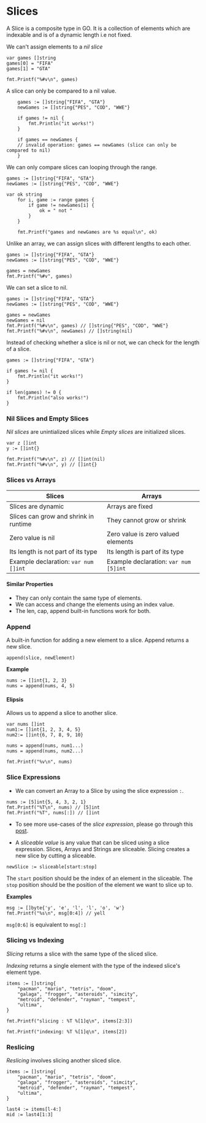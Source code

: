 # Slices

A Slice is a composite type in GO. It is a collection of elements which are indexable and is of a dynamic length i.e not fixed.

We can't assign elements to a _nil slice_

```
var games []string
games[0] = "FIFA"
games[1] = "GTA"

fmt.Printf("%#v\n", games)
```

A slice can only be compared to a nil value.

```
    games := []string{"FIFA", "GTA"}
    newGames := []string{"PES", "COD", "WWE"}

    if games != nil {
        fmt.Println("it works!")
    }

    if games == newGames {
    // invalid operation: games == newGames (slice can only be compared to nil)
    }
```

We can only compare slices can looping through the range.

```
games := []string{"FIFA", "GTA"}
newGames := []string{"PES", "COD", "WWE"}

var ok string
	for i, game := range games {
		if game != newGames[i] {
			ok = " not "
		}
	}

	fmt.Printf("games and newGames are %s equal\n", ok)
```

Unlike an array, we can assign slices with different lengths to each other.

```
games := []string{"FIFA", "GTA"}
newGames := []string{"PES", "COD", "WWE"}

games = newGames
fmt.Printf("%#v", games)
```

We can set a slice to nil.

```
games := []string{"FIFA", "GTA"}
newGames := []string{"PES", "COD", "WWE"}

games = newGames
newGames = nil
fmt.Printf("%#v\n", games) // []string{"PES", "COD", "WWE"}
fmt.Printf("%#v\n", newGames) // []string(nil)
```

Instead of checking whether a slice is nil or not, we can check for the length of a slice.

```
games := []string{"FIFA", "GTA"}

if games != nil {
    fmt.Println("it works!")
}

if len(games) != 0 {
    fmt.Println("also works!")
}
```

### Nil Slices and Empty Slices

_Nil slices_ are unintialized slices while _Empty slices_ are initialized slices.

```
var z []int
y := []int{}

fmt.Printf("%#v\n", z) // []int(nil)
fmt.Printf("%#v\n", y) // []int{}
```

### Slices vs Arrays

| Slices                                | Arrays                                |
| ------------------------------------- | ------------------------------------- |
| Slices are dynamic                    | Arrays are fixed                      |
| Slices can grow and shrink in runtime | They cannot grow or shrink            |
| Zero value is nil                     | Zero value is zero valued elements    |
| Its length is not part of its type    | Its length is part of its type        |
| Example declaration: `var num []int`  | Example declaration: `var num [5]int` |

#### Similar Properties

- They can only contain the same type of elements.
- We can access and change the elements using an index value.
- The len, cap, append built-in functions work for both.

### Append

A built-in function for adding a new element to a slice. Append returns a new slice.

```
append(slice, newElement)
```

**Example**

```
nums := []int{1, 2, 3}
nums = append(nums, 4, 5)
```

#### Elipsis

Allows us to append a slice to another slice.

```
var nums []int
num1:= []int{1, 2, 3, 4, 5}
num2:= []int{6, 7, 8, 9, 10}

nums = append(nums, num1...)
nums = append(nums, num2...)

fmt.Printf("%v\n", nums)
```

### Slice Expressions

- We can convert an Array to a Slice by using the slice expression `:`.

```
nums := [5]int{5, 4, 3, 2, 1}
fmt.Printf("%T\n", nums) // [5]int
fmt.Printf("%T", nums[:]) // []int
```

- To see more use-cases of the _slice expression_, please go through this [post](https://medium.com/golangspec/slice-expressions-in-go-963368c20765).

- A _sliceable value_ is any value that can be sliced using a slice expression. Slices, Arrays and Strings are sliceable. Slicing creates a new slice by cutting a sliceable.

```
newSlice := sliceable[start:stop]
```

The `start` position should be the index of an element in the sliceable. The `stop` position should be the position of the element we want to slice up to.

**Examples**

```
msg := []byte{'y', 'e', 'l', 'l', 'o', 'w'}
fmt.Printf("%s\n", msg[0:4]) // yell

```

`msg[0:6]` is equivalent to `msg[:]`

### Slicing vs Indexing

_Slicing_ returns a slice with the same type of the sliced slice.

_Indexing_ returns a single element with the type of the indexed slice's element type.

```
items := []string{
    "pacman", "mario", "tetris", "doom",
    "galaga", "frogger", "asteroids", "simcity",
    "metroid", "defender", "rayman", "tempest",
    "ultima",
}

fmt.Printf("slicing : %T %[1]q\n", items[2:3])

fmt.Printf("indexing: %T %[1]q\n", items[2])

```

### Reslicing

_Reslicing_ involves slicing another sliced slice.

```
items := []string{
    "pacman", "mario", "tetris", "doom",
    "galaga", "frogger", "asteroids", "simcity",
    "metroid", "defender", "rayman", "tempest",
    "ultima",
}

last4 := items[l-4:]
mid := last4[1:3]

```
